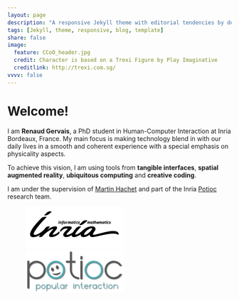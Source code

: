 ```yaml
---
layout: page
description: "A responsive Jekyll theme with editorial tendencies by designer Michael Rose."
tags: [Jekyll, theme, responsive, blog, template]
share: false
image:
  feature: CCoO_header.jpg
  credit: Character is based on a Trexi Figure by Play Imaginative
  creditlink: http://trexi.com.sg/
vvvv: false
---
```


# Welcome!
I am **Renaud Gervais**, a PhD student in Human-Computer Interaction at Inria Bordeaux, France. My main focus is making technology blend in with our daily lives in a smooth and coherent experience with a special emphasis on physicality aspects.

To achieve this vision, I am using tools from **tangible interfaces**, **spatial augmented reality**, **ubiquitous computing** and **creative coding**.

I am under the supervision of [Martin Hachet](http://www.labri.fr/perso/hachet/) and part of the Inria [Potioc](http://team.inria.fr/potioc/) research team.

<figure class="half">
    <a href="http://www.inria.fr"><img src="/images/logo_inria_bw.png"></a>
    <a href="http://team.inria.fr/potioc/"><img src="/images/logo_potioc_low_res.png"></a>
</figure>